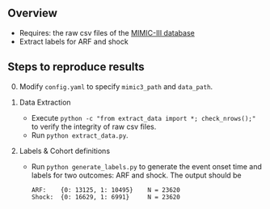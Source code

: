 ## Overview
- Requires: the raw csv files of the [MIMIC-III database](https://mimic.physionet.org/about/mimic/)
- Extract labels for ARF and shock

## Steps to reproduce results

0. Modify `config.yaml` to specify `mimic3_path` and `data_path`.

1. Data Extraction
    - Execute `python -c "from extract_data import *; check_nrows();"` to verify the integrity of raw csv files.
    - Run `python extract_data.py`.

1. Labels & Cohort definitions
    - Run `python generate_labels.py` to generate the event onset time and labels for two outcomes: ARF and shock. The output should be
        ```
        ARF:    {0: 13125, 1: 10495}    N = 23620
        Shock:  {0: 16629, 1: 6991}     N = 23620
        ```
